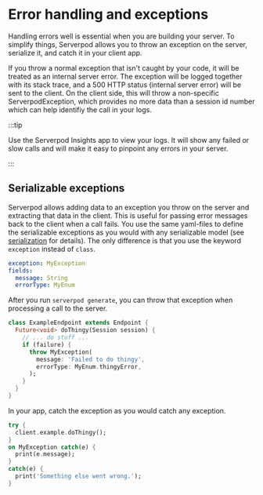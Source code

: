 # Error handling and exceptions

Handling errors well is essential when you are building your server. To simplify things, Serverpod allows you to throw an exception on the server, serialize it, and catch it in your client app.

If you throw a normal exception that isn't caught by your code, it will be treated as an internal server error. The exception will be logged together with its stack trace, and a 500 HTTP status (internal server error) will be sent to the client. On the client side, this will throw a non-specific ServerpodException, which provides no more data than a session id number which can help identifiy the call in your logs.

:::tip

Use the Serverpod Insights app to view your logs. It will show any failed or slow calls and will make it easy to pinpoint any errors in your server.

:::

## Serializable exceptions

Serverpod allows adding data to an exception you throw on the server and extracting that data in the client. This is useful for passing error messages back to the client when a call fails. You use the same yaml-files to define the serializable exceptions as you would with any serializable model (see [serialization](serialization) for details). The only difference is that you use the keyword `exception` instead of `class`.

```yaml
exception: MyException
fields:
  message: String
  errorType: MyEnum
```

After you run `serverpod generate`, you can throw that exception when processing a call to the server.

```dart
class ExampleEndpoint extends Endpoint {
  Future<void> doThingy(Session session) {
    // ... do stuff ...
    if (failure) {
      throw MyException(
        message: 'Failed to do thingy',
        errorType: MyEnum.thingyError,
      );
    }
  }
}
```

In your app, catch the exception as you would catch any exception.

```dart
try {
  client.example.doThingy();
}
on MyException catch(e) {
  print(e.message);
}
catch(e) {
  print('Something else went wrong.');
}
```
